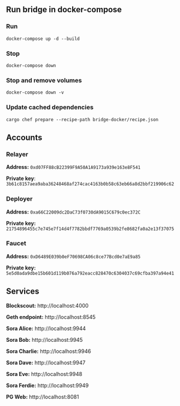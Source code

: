 ## Run bridge in docker-compose

### Run

```
docker-compose up -d --build
```

### Stop

```
docker-compose down
```

### Stop and remove volumes

```
docker-compose down -v
```

### Update cached dependencies

```
cargo chef prepare --recipe-path bridge-docker/recipe.json
```


## Accounts

### Relayer

**Address:** `0xd07FF88cB22399F9A50A1A9173a939e163e8F541`

**Private key**: `3b61c8157aea9aba36248468af274cac4163b0b58c63eb66a8d2bbf219906c62`

### Deployer

**Address:** `0xa66C22009dc2DaC73f0730dA9015C679c0ec372C`

**Private key:** `21754896455c7e745e7f14d4f7782bbdf7769a0539b2fe8682fa0a2e13f37075`

### Faucet

**Address:** `0xD6489E039b0eF70698CA06c8ce77Bcd0e7aE9a85`

**Private key:** `5e5d0ada9dbe15b601d119b076a792eacc828470c6304037c69cfba397a94e41`

## Services

**Blockscout:** http://localhost:4000

**Geth endpoint:** http://localhost:8545

**Sora Alice:** http://localhost:9944

**Sora Bob:** http://localhost:9945

**Sora Charlie:** http://localhost:9946

**Sora Dave:** http://localhost:9947

**Sora Eve:** http://localhost:9948

**Sora Ferdie:** http://localhost:9949

**PG Web:** http://localhost:8081